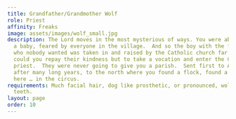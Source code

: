 ```yaml
---
title: Grandfather/Grandmother Wolf
role: Priest
affinity: Freaks
image: assets/images/wolf_small.jpg
description: The Lord moves in the most mysterious of ways. You were abandoned as
  a baby, feared by everyone in the village.  And so the boy with the face of a wolf
  who nobody wanted was taken in and raised by the Catholic church far to the South.  How
  could you repay their kindness but to take a vocation and enter the Church as a
  priest.  They were never going to give you a parish.  Sent first to Africa and then,
  after many long years, to the north where you found a flock, found a parish at last,
  here … in the circus.
requirements: Much facial hair, dog like prosthetic, or pronounced, wolf-life canine
  teeth.
layout: page
order: 10
---
```


